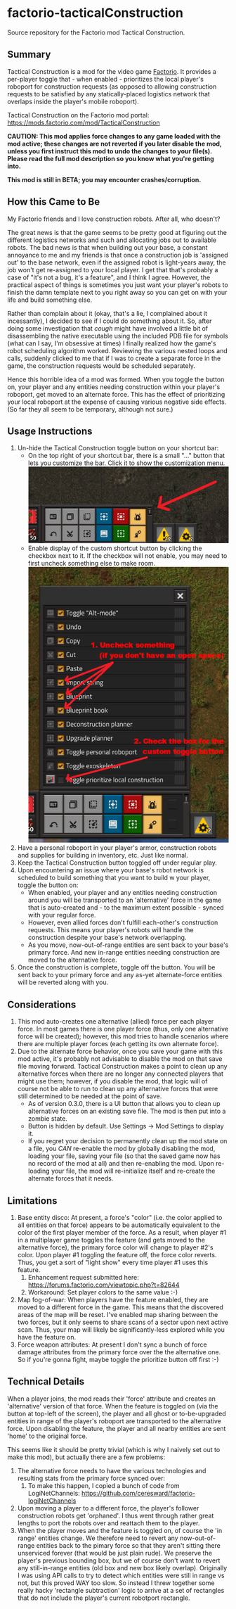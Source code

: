 # factorio-tacticalConstruction

Source repository for the Factorio mod Tactical Construction.

## Summary

Tactical Construction is a mod for the video game [Factorio](https://factorio.com/). It provides a per-player toggle that - when enabled - prioritizes the local player's roboport for construction requests (as opposed to allowing construction requests to be satisfied by any statically-placed logistics network that overlaps inside the player's mobile roboport).

Tactical Construction on the Factorio mod portal: https://mods.factorio.com/mod/TacticalConstruction

**CAUTION: This mod applies force changes to any game loaded with the mod active; these changes are not reverted if you later disable the mod, unless you first instruct this mod to undo the changes to your file(s). Please read the full mod description so you know what you're getting into.**

**This mod is still in BETA; you may encounter crashes/corruption.**

## How this Came to Be

My Factorio friends and I love construction robots. After all, who doesn't?

The great news is that the game seems to be pretty good at figuring out the different logistics networks and such and allocating jobs out to available robots. The bad news is that when building out your base, a constant annoyance to me and my friends is that once a construction job is 'assigned out' to the base network, even if the assigned robot is light-years away, the job won't get re-assigned to your local player. I get that that's probably a case of "it's not a bug, it's a feature", and I think I agree. However, the practical aspect of things is sometimes you just want your player's robots to finish the damn template next to you right away so you can get on with your life and build something else.

Rather than complain about it (okay, that's a lie, I complained about it incessantly), I decided to see if I could do something about it. So, after doing some investigation that *cough* might have involved a little bit of disassembling the native executable using the included PDB file for symbols (what can I say, I'm obsessive at times) I finally realized how the game's robot scheduling algorithm worked. Reviewing the various nested loops and calls, suddenly clicked to me that if I was to create a separate force in the game, the construction requests would be scheduled separately.

Hence this horrible idea of a mod was formed. When you toggle the button on, your player and any entities needing construction within your player's roboport, get moved to an alternate force. This has the effect of prioritizing your local roboport at the expense of causing various negative side effects. (So far they all seem to be temporary, although not sure.)

## Usage Instructions

1. Un-hide the Tactical Construction toggle button on your shortcut bar:
   - On the top right of your shortcut bar, there is a small "..." button that lets you customize the bar. Click it to show the customization menu.<br/>
   ![How to enable shortcut button 1](HowToEnableShortcutButton1.png)
   - Enable display of the custom shortcut button by clicking the checkbox next to it. If the checkbox will not enable, you may need to first uncheck something else to make room.<br/>
   ![How to enable shortcut button 2](HowToEnableShortcutButton2.png)
2. Have a personal roboport in your player's armor, construction robots and supplies for building in inventory, etc. Just like normal.
3. Keep the Tactical Construction button toggled off under regular play.
4. Upon encountering an issue where your base's robot network is scheduled to build something that you want to build w your player, toggle the button on:
   - When enabled, your player and any entities needing construction around you will be transported to an 'alternative' force in the game that is auto-created and - to the maximum extent possible - synced with your regular force.
   - However, even allied forces don't fulfill each-other's construction requests. This means your player's robots will handle the construction despite your base's network overlapping.
   - As you move, now-out-of-range entities are sent back to your base's primary force. And new in-range entities needing construction are moved to the alternative force.
5. Once the construction is complete, toggle off the button. You will be sent back to your primary force and any as-yet alternate-force entities will be reverted along with you.

## Considerations

1. This mod auto-creates one alternative (allied) force per each player force. In most games there is one player force (thus, only one alternative force will be created); however, this mod tries to handle scenarios where there are multiple player forces (each getting its own alternate force).
2. Due to the alternate force behavior, once you save your game with this mod active, it's probably not advisable to disable the mod on that save file moving forward.  Tactical Construction makes a point to clean up any alternative forces when there are no longer any connected players that might use them; however, if you disable the mod, that logic will of course not be able to run to clean up any alternative forces that were still determined to be needed at the point of save.
   - As of version 0.3.0, there is a UI button that allows you to clean up alternative forces on an existing save file. The mod is then put into a zombie state.
   - Button is hidden by default.  Use Settings -> Mod Settings to display it.
   - If you regret your decision to permanently clean up the mod state on a file, you *CAN* re-enable the mod by globally disabling the mod, loading your file, saving your file (so that the saved game now has no record of the mod at all) and then re-enabling the mod.  Upon re-loading your file, the mod will re-initialize itself and re-create the alternate forces that it needs.

## Limitations

1. Base entity disco: At present, a force's "color" (i.e. the color applied to all entities on that force) appears to be automatically equivalent to the color of the first player member of the force. As a result, when player #1 in a multiplayer game toggles the feature (and gets moved to the alternative force), the primary force color will change to player #2's color. Upon player #1 toggling the feature off, the force color reverts. Thus, you get a sort of "light show" every time player #1 uses this feature.
   1. Enhancement request submitted here: https://forums.factorio.com/viewtopic.php?t=82644
   2. Workaround: Set player colors to the same value :-)
2. Map fog-of-war: When players have the feature enabled, they are moved to a different force in the game. This means that the discovered areas of the map will be reset. I've enabled map sharing between the two forces, but it only seems to share scans of a sector upon next active scan. Thus, your map will likely be significantly-less explored while you have the feature on.
3. Force weapon attributes: At present I don't sync a bunch of force damage attributes from the primary force over the the alternative one. So if you're gonna fight, maybe toggle the prioritize button off first :-)

## Technical Details

When a player joins, the mod reads their 'force' attribute and creates an 'alternative' version of that force.  When the feature is toggled on (via the button at top-left of the screen), the player and all ghost or to-be-upgraded entities in range of the player's roboport are transported to the alternative force.  Upon disabling the feature, the player and all nearby entities are sent 'home' to the original force.

This seems like it should be pretty trivial (which is why I naively set out to make this mod), but actually there are a few problems:

1. The alternative force needs to have the various technologies and resulting stats from the primary force synced over:
   1. To make this happen, I copied a bunch of code from LogiNetChannels: https://github.com/ceresward/factorio-logiNetChannels
2. Upon moving a player to a different force, the player's follower construction robots get 'orphaned'.  I thus went through rather great lengths to port the robots over and reattach them to the player.
3. When the player moves and the feature is toggled on, of course the 'in range' entities change.  We therefore need to revert any now-out-of-range entities back to the pimary force so that they aren't sitting there unserviced forever (that would be just plain rude).  We preserve the player's previous bounding box, but we of course don't want to revert any still-in-range entities (old box and new box likely overlap). Originally I was using API calls to try to detect which entities were still in range vs not, but this proved WAY too slow. So instead I threw together some really hacky 'rectangle subtraction' logic to arrive at a set of rectangles that do not include the player's current robotport rectangle.
